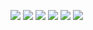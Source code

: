 
![](https://raw.githubusercontent.com/xcode75/XManager/master/img/a.png)
![](https://raw.githubusercontent.com/xcode75/XManager/master/img/b.png)
![](https://raw.githubusercontent.com/xcode75/XManager/master/img/c.png)
![](https://raw.githubusercontent.com/xcode75/XManager/master/img/d.png)
![](https://raw.githubusercontent.com/xcode75/XManager/master/img/e.png)
![](https://raw.githubusercontent.com/xcode75/XManager/master/img/f.png)




